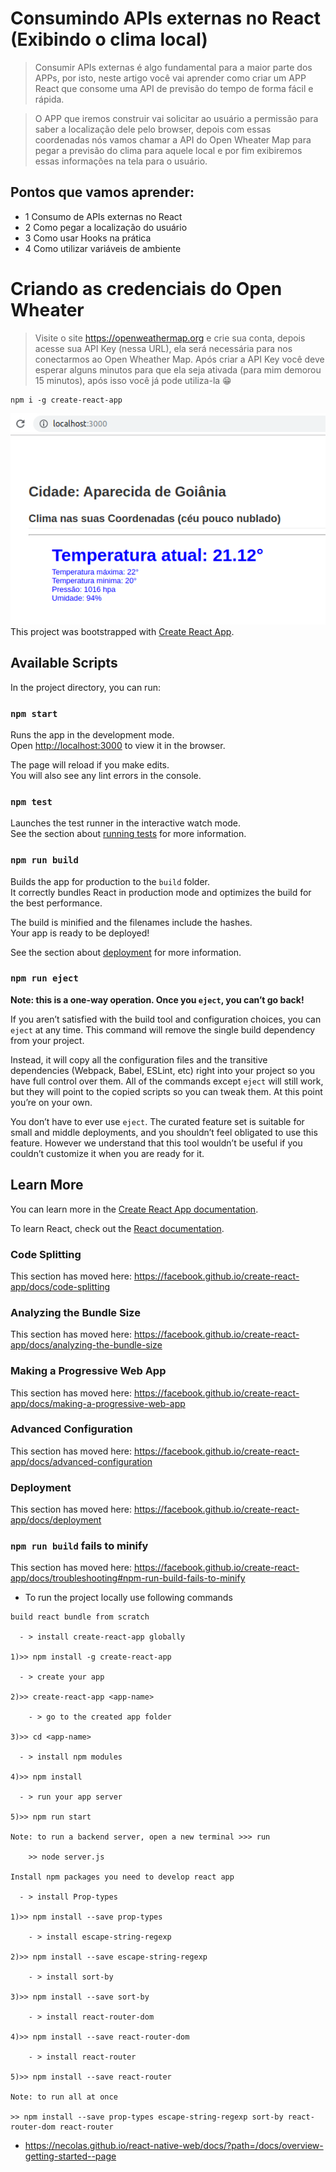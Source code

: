 # Consumindo APIs externas no React (Exibindo o clima local)

> Consumir APIs externas é algo fundamental para a maior parte dos APPs, por isto, neste artigo você vai aprender como criar um APP React que consome uma API de previsão do tempo de forma fácil e rápida.

> O APP que iremos construir vai solicitar ao usuário a permissão para saber a localização dele pelo browser, depois com essas coordenadas nós vamos chamar a API do Open Wheater Map para pegar a previsão do clima para aquele local e por fim exibiremos essas informações na tela para o usuário.

## Pontos que vamos aprender:
   
- 1 Consumo de APIs externas no React
- 2 Como pegar a localização do usuário
- 3 Como usar Hooks na prática
- 4 Como utilizar variáveis de ambiente
# Criando as credenciais do Open Wheater
> Visite o site https://openweathermap.org e crie sua conta, depois acesse sua API Key (nessa URL), ela será necessária para nos conectarmos ao Open Wheather Map.
  Após criar a API Key você deve esperar alguns minutos para que ela seja ativada (para mim demorou 15 minutos), após isso você já pode utiliza-la 😁
 ```
 npm i -g create-react-app
 ```
 ![tela](tela.png) 
  This project was bootstrapped with [Create React App](https://github.com/facebook/create-react-app).
    
  ## Available Scripts
  
  In the project directory, you can run:
  
  ### `npm start`
  
  Runs the app in the development mode.<br>
  Open [http://localhost:3000](http://localhost:3000) to view it in the browser.
  
  The page will reload if you make edits.<br>
  You will also see any lint errors in the console.
  
  ### `npm test`
  
  Launches the test runner in the interactive watch mode.<br>
  See the section about [running tests](https://facebook.github.io/create-react-app/docs/running-tests) for more information.
  
  ### `npm run build`
  
  Builds the app for production to the `build` folder.<br>
  It correctly bundles React in production mode and optimizes the build for the best performance.
  
  The build is minified and the filenames include the hashes.<br>
  Your app is ready to be deployed!
  
  See the section about [deployment](https://facebook.github.io/create-react-app/docs/deployment) for more information.
  
  ### `npm run eject`
  
  **Note: this is a one-way operation. Once you `eject`, you can’t go back!**
  
  If you aren’t satisfied with the build tool and configuration choices, you can `eject` at any time. This command will remove the single build dependency from your project.
  
  Instead, it will copy all the configuration files and the transitive dependencies (Webpack, Babel, ESLint, etc) right into your project so you have full control over them. All of the commands except `eject` will still work, but they will point to the copied scripts so you can tweak them. At this point you’re on your own.
  
  You don’t have to ever use `eject`. The curated feature set is suitable for small and middle deployments, and you shouldn’t feel obligated to use this feature. However we understand that this tool wouldn’t be useful if you couldn’t customize it when you are ready for it.
  
  ## Learn More
  
  You can learn more in the [Create React App documentation](https://facebook.github.io/create-react-app/docs/getting-started).
  
  To learn React, check out the [React documentation](https://reactjs.org/).
  
  ### Code Splitting
  
  This section has moved here: https://facebook.github.io/create-react-app/docs/code-splitting
  
  ### Analyzing the Bundle Size
  
  This section has moved here: https://facebook.github.io/create-react-app/docs/analyzing-the-bundle-size
  
  ### Making a Progressive Web App
  
  This section has moved here: https://facebook.github.io/create-react-app/docs/making-a-progressive-web-app
  
  ### Advanced Configuration
  
  This section has moved here: https://facebook.github.io/create-react-app/docs/advanced-configuration
  
  ### Deployment
  
  This section has moved here: https://facebook.github.io/create-react-app/docs/deployment
  
  ### `npm run build` fails to minify
  
  This section has moved here: https://facebook.github.io/create-react-app/docs/troubleshooting#npm-run-build-fails-to-minify

  * To run the project locally use following commands
  ``` 
  build react bundle from scratch
  
  	- > install create-react-app globally
  
  1)>> npm install -g create-react-app
  
  	- > create your app
  
  2)>> create-react-app <app-name>
  
      - > go to the created app folder
  
  3)>> cd <app-name>
  
  	- > install npm modules
  
  4)>> npm install 
  
  	- > run your app server
  
  5)>> npm run start
  
  Note: to run a backend server, open a new terminal >>> run 
  	
      >> node server.js
  
  Install npm packages you need to develop react app
  
  	- > install Prop-types
  
  1)>> npm install --save prop-types
  
      - > install escape-string-regexp
  
  2)>> npm install --save escape-string-regexp
  	
      - > install sort-by
  
  3)>> npm install --save sort-by
  
      - > install react-router-dom
      
  4)>> npm install --save react-router-dom
  	
      - > install react-router
  
  5)>> npm install --save react-router
  
  Note: to run all at once
  
  >> npm install --save prop-types escape-string-regexp sort-by react-router-dom react-router
  
  ``` 
- https://necolas.github.io/react-native-web/docs/?path=/docs/overview-getting-started--page
